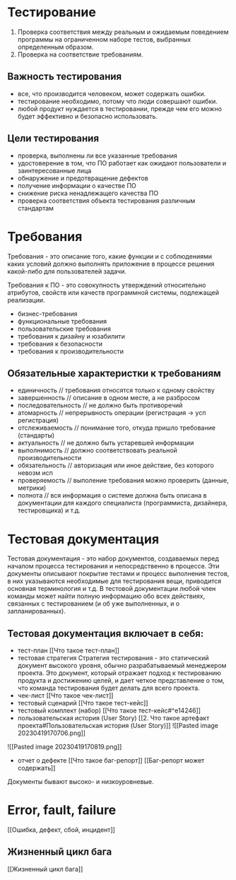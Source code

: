 # Тестирование
1. Проверка соответствия между реальным и ожидаемым поведением программы на ограниченном наборе тестов, выбранных определенным образом.
2. Проверка на соответствие требованиям.

## Важность тестирования
- все, что производится человеком, может содержать ошибки.
- тестирование необходимо, потому что люди совершают ошибки.
- любой продукт нуждается в тестировании, прежде чем его можно будет эффективно и безопасно использовать.

## Цели тестирования
- проверка, выполнены ли все указанные требования
- удостоверение в том, что ПО работает как ожидают пользователи и заинтересованные лица
- обнаружение и предотвращение дефектов
- получение информации о качестве ПО
- снижение риска ненадлежащего качества ПО
- проверка соответствия объекта тестирования различным стандартам

# Требования
Требования - это описание того, какие функции и с соблюдениями каких условий должно выполнять приложение в процессе решения какой-либо для пользователей задачи.

Требования к ПО - это совокупность утверждений относительно атрибутов, свойств или качеств программной системы, подлежащей реализации.
- бизнес-требования
- функциональные требования
- пользовательские требования
- требования к дизайну и юзабилити
- требования к безопасности
- требования к производительности

## Обязательные характеристки к требованиям
- единичность // требования относятся только к одному свойству
- завершенность // описание в одном месте, а не разбросом
- последовательность // не должно быть противоречий
- атомарность // непрерывность операции (регистрация -> усп регистрация)
- отслеживаемость // понимание того, откуда пришло требование (стандарты)
- актуальность // не должно быть устаревшей информации
- выполнимость // должно соответствовать реальной производительности
- обязательность // авторизация или иное действие, без которого невозм исп
- проверяемость // выполение требования можно проверить (данные, метрики)
- полнота // вся информация о системе должна быть описана в документации для каждого специалиста (программиста, дизайнера, тестировщика) и т.д.

# Тестовая документация
Тестовая документация - это набор документов, создаваемых перед началом процесса тестирования и непосредственно в процессе.
Эти документы описывают покрытие тестами и процесс выполнения тестов, в них указываются необходимые для тестирования вещи, приводится основная терминология и т.д.
В  тестовой документации любой член команды может найти полную информацию обо всех действиях, связанных с тестированием (и об уже выполненных, и о запланированных).

## Тестовая документация включает в себя:
- тест-план
[[Что такое тест-план]]
- тестовая стратегия
Стратегия тестирования - это статический документ высокого уровня, обычно разрабатываемый менеджером проекта. Это документ, который отражает подход к тестированию продукта и достижению целей, и дает четкое представление о том, что команда тестирования будет делать для всего проекта.
- чек-лист
[[Что такое чек-лист]]
- тестовый сценарий
[[Что такое тест-кейс]]
- тестовый комплект (набор)
[[Что такое тест-кейс#^e14246]]
- пользовательская история (User Story)
[[2. Что такое артефакт проекта#Пользовательская история (User Story)]]
![[Pasted image 20230419170706.png]]

![[Pasted image 20230419170819.png]]
- отчет о дефекте
[[Что такое баг-репорт]]
[[Баг-репорт может содержать]]

Документы бывают высоко- и низкоуровневые.

# Error, fault, failure
[[Ошибка, дефект, сбой, инцидент]]

## Жизненный цикл бага
[[Жизненный цикл бага]]